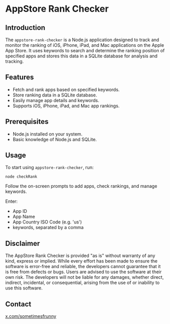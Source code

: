 # AppStore Rank Checker

## Introduction
The `appstore-rank-checker` is a Node.js application designed to track and monitor the ranking of iOS, iPhone, iPad, and Mac applications on the Apple App Store. It uses keywords to search and determine the ranking position of specified apps and stores this data in a SQLite database for analysis and tracking.

## Features
- Fetch and rank apps based on specified keywords.
- Store ranking data in a SQLite database.
- Easily manage app details and keywords.
- Supports iOS, iPhone, iPad, and Mac app rankings.

## Prerequisites
- Node.js installed on your system.
- Basic knowledge of Node.js and SQLite.

## Usage
To start using `appstore-rank-checker`, run:

    node checkRank

Follow the on-screen prompts to add apps, check rankings, and manage keywords.

Enter:
+ App ID
+ App Name
+ App Country ISO Code (e.g. 'us')
+ keywords, separated by a comma 


## Disclaimer

The AppStore Rank Checker is provided "as is" without warranty of any kind, express or implied. While every effort has been made to ensure the software is error-free and reliable, the developers cannot guarantee that it is free from defects or bugs. Users are advised to use the software at their own risk. The developers will not be liable for any damages, whether direct, indirect, incidental, or consequential, arising from the use of or inability to use this software.

## Contact
[x.com/sometimesfrunny](https://x.com/sometimesfrunny)
